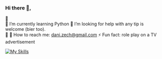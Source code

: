 ### Hi there 👋, 

🔭  
🌱 I’m currently learning Python 
🤔 I’m looking for help with any tip is welcome (bier too).  
💬 
:email: How to reach me: dani.zech@gmail.com 
⚡ Fun fact: role play on a TV advertisement 

[![My Skills](https://skills.thijs.gg/icons?i=java,kotlin,nodejs,figma&theme=light)](https://skills.thijs.gg)

